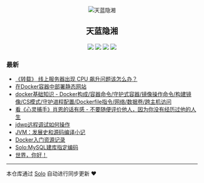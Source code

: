 <p align="center"><img alt="天蓝隐湘" src="https://static.b3log.org/images/brand/solo-32.png"></p><h2 align="center">
天蓝隐湘
</h2>

<h4 align="center"></h4>
<p align="center"><a title="天蓝隐湘" target="_blank" href="https://github.com/fubincloud/solo-blog"><img src="https://img.shields.io/github/last-commit/fubincloud/solo-blog.svg?style=flat-square&color=FF9900"></a>
<a title="GitHub repo size in bytes" target="_blank" href="https://github.com/fubincloud/solo-blog"><img src="https://img.shields.io/github/repo-size/fubincloud/solo-blog.svg?style=flat-square"></a>
<a title="Solo Version" target="_blank" href="https://github.com/b3log/solo/releases"><img src="https://img.shields.io/badge/solo-3.6.4-f1e05a.svg?style=flat-square&color=blueviolet"></a>
<a title="Hits" target="_blank" href="https://github.com/b3log/hits"><img src="https://hits.b3log.org/fubincloud/solo-blog.svg"></a></p>

### 最新

* [《转载》 线上服务器出现 CPU 飙升问题该怎么办？](http://fubincloud.cn/articles/2019/08/22/1566488998831.html)
* [在Docker容器中部署静态网站 ](http://fubincloud.cn/articles/2019/08/18/1566119496434.html)
* [docker基础知识 - Docker构成/容器命令/守护式容器/镜像操作命令/构建镜像/CS模式/守护进程配置/Dockerfile指令/网络/数据卷/跨主机访问](http://fubincloud.cn/articles/2019/08/18/1566111912448.html)
* [看《心灵捕手》肖恩的话有感 - 不要随便评价他人，因为你没有经历过他的人生](http://fubincloud.cn/articles/2019/08/18/1566098699913.html)
* [jdwp远程调试如何操作](http://fubincloud.cn/articles/2019/08/17/1566048893918.html)
* [JVM：发展史和源码编译小记](http://fubincloud.cn/articles/2019/08/17/1566046215170.html)
* [Docker入门资源记录](http://fubincloud.cn/articles/2019/08/17/1566038279637.html)
* [Solo:MySQL建库指定编码](http://fubincloud.cn/articles/2019/08/17/1566037580555.html)
* [世界，你好！](http://fubincloud.cn/hello-solo)



---

本仓库通过 [Solo](https://github.com/b3log/solo) 自动进行同步更新 ❤️ 